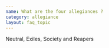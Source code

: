 ```yaml
---
name: What are the four allegiances ?
category: allegiance
layout: faq_topic
---
```

Neutral, Exiles, Society and Reapers